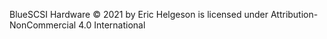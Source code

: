 BlueSCSI Hardware © 2021 by Eric Helgeson is licensed under Attribution-NonCommercial 4.0 International 
